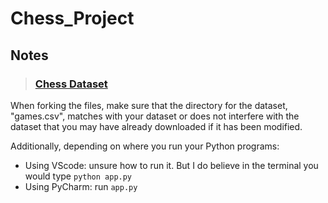 # Chess_Project

## Notes
>### [Chess Dataset](https://www.kaggle.com/datasets/datasnaek/chess)
When forking the files, make sure that the directory for the dataset, "games.csv", matches with your dataset or does not interfere with the dataset that you may have already downloaded if it has been modified.

Additionally, depending on where you run your Python programs:
- Using VScode: unsure how to run it. But I do believe in the terminal you would type `python app.py`
- Using PyCharm: run `app.py`

  

